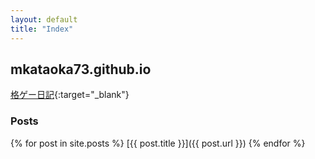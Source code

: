 ```yaml
---
layout: default
title: "Index"
---
```


## mkataoka73.github.io

[格ゲー日記](https://mkataoka73.github.io/fg){:target="_blank"}

### Posts

{% for post in site.posts %}
  [{{ post.title }}]({{ post.url }})
{% endfor %}
